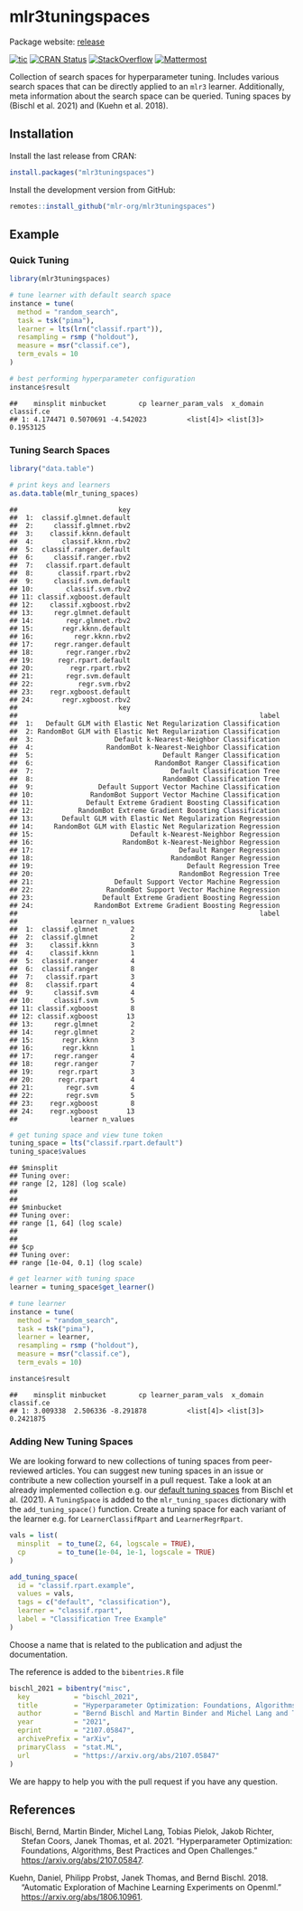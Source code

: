 
# mlr3tuningspaces

Package website: [release](https://mlr3tuningspaces.mlr-org.com/)

<!-- badges: start -->

[![tic](https://github.com/mlr-org/mlr3tuningspaces/workflows/tic/badge.svg?branch=main)](https://github.com/mlr-org/mlr3tuningspaces/actions)
[![CRAN
Status](https://www.r-pkg.org/badges/version-ago/mlr3tuningspaces)](https://cran.r-project.org/package=mlr3tuningspaces)
[![StackOverflow](https://img.shields.io/badge/stackoverflow-mlr3-orange.svg)](https://stackoverflow.com/questions/tagged/mlr3)
[![Mattermost](https://img.shields.io/badge/chat-mattermost-orange.svg)](https://lmmisld-lmu-stats-slds.srv.mwn.de/mlr_invite/)
<!-- badges: end -->

Collection of search spaces for hyperparameter tuning. Includes various
search spaces that can be directly applied to an `mlr3` learner.
Additionally, meta information about the search space can be queried.
Tuning spaces by (Bischl et al. 2021) and (Kuehn et al. 2018).

## Installation

Install the last release from CRAN:

``` r
install.packages("mlr3tuningspaces")
```

Install the development version from GitHub:

``` r
remotes::install_github("mlr-org/mlr3tuningspaces")
```

## Example

### Quick Tuning

``` r
library(mlr3tuningspaces)

# tune learner with default search space
instance = tune(
  method = "random_search",
  task = tsk("pima"),
  learner = lts(lrn("classif.rpart")),
  resampling = rsmp ("holdout"),
  measure = msr("classif.ce"),
  term_evals = 10
)

# best performing hyperparameter configuration
instance$result
```

    ##    minsplit minbucket        cp learner_param_vals  x_domain classif.ce
    ## 1: 4.174471 0.5070691 -4.542023          <list[4]> <list[3]>  0.1953125

### Tuning Search Spaces

``` r
library("data.table")

# print keys and learners
as.data.table(mlr_tuning_spaces)
```

    ##                         key
    ##  1:  classif.glmnet.default
    ##  2:     classif.glmnet.rbv2
    ##  3:    classif.kknn.default
    ##  4:       classif.kknn.rbv2
    ##  5:  classif.ranger.default
    ##  6:     classif.ranger.rbv2
    ##  7:   classif.rpart.default
    ##  8:      classif.rpart.rbv2
    ##  9:     classif.svm.default
    ## 10:        classif.svm.rbv2
    ## 11: classif.xgboost.default
    ## 12:    classif.xgboost.rbv2
    ## 13:     regr.glmnet.default
    ## 14:        regr.glmnet.rbv2
    ## 15:       regr.kknn.default
    ## 16:          regr.kknn.rbv2
    ## 17:     regr.ranger.default
    ## 18:        regr.ranger.rbv2
    ## 19:      regr.rpart.default
    ## 20:         regr.rpart.rbv2
    ## 21:        regr.svm.default
    ## 22:           regr.svm.rbv2
    ## 23:    regr.xgboost.default
    ## 24:       regr.xgboost.rbv2
    ##                         key
    ##                                                            label
    ##  1:   Default GLM with Elastic Net Regularization Classification
    ##  2: RandomBot GLM with Elastic Net Regularization Classification
    ##  3:                    Default k-Nearest-Neighbor Classification
    ##  4:                  RandomBot k-Nearest-Neighbor Classification
    ##  5:                                Default Ranger Classification
    ##  6:                              RandomBot Ranger Classification
    ##  7:                                  Default Classification Tree
    ##  8:                                RandomBot Classification Tree
    ##  9:                Default Support Vector Machine Classification
    ## 10:              RandomBot Support Vector Machine Classification
    ## 11:             Default Extreme Gradient Boosting Classification
    ## 12:           RandomBot Extreme Gradient Boosting Classification
    ## 13:       Default GLM with Elastic Net Regularization Regression
    ## 14:     RandomBot GLM with Elastic Net Regularization Regression
    ## 15:                        Default k-Nearest-Neighbor Regression
    ## 16:                      RandomBot k-Nearest-Neighbor Regression
    ## 17:                                    Default Ranger Regression
    ## 18:                                  RandomBot Ranger Regression
    ## 19:                                      Default Regression Tree
    ## 20:                                    RandomBot Regression Tree
    ## 21:                    Default Support Vector Machine Regression
    ## 22:                  RandomBot Support Vector Machine Regression
    ## 23:                 Default Extreme Gradient Boosting Regression
    ## 24:               RandomBot Extreme Gradient Boosting Regression
    ##                                                            label
    ##             learner n_values
    ##  1:  classif.glmnet        2
    ##  2:  classif.glmnet        2
    ##  3:    classif.kknn        3
    ##  4:    classif.kknn        1
    ##  5:  classif.ranger        4
    ##  6:  classif.ranger        8
    ##  7:   classif.rpart        3
    ##  8:   classif.rpart        4
    ##  9:     classif.svm        4
    ## 10:     classif.svm        5
    ## 11: classif.xgboost        8
    ## 12: classif.xgboost       13
    ## 13:     regr.glmnet        2
    ## 14:     regr.glmnet        2
    ## 15:       regr.kknn        3
    ## 16:       regr.kknn        1
    ## 17:     regr.ranger        4
    ## 18:     regr.ranger        7
    ## 19:      regr.rpart        3
    ## 20:      regr.rpart        4
    ## 21:        regr.svm        4
    ## 22:        regr.svm        5
    ## 23:    regr.xgboost        8
    ## 24:    regr.xgboost       13
    ##             learner n_values

``` r
# get tuning space and view tune token
tuning_space = lts("classif.rpart.default")
tuning_space$values
```

    ## $minsplit
    ## Tuning over:
    ## range [2, 128] (log scale)
    ## 
    ## 
    ## $minbucket
    ## Tuning over:
    ## range [1, 64] (log scale)
    ## 
    ## 
    ## $cp
    ## Tuning over:
    ## range [1e-04, 0.1] (log scale)

``` r
# get learner with tuning space
learner = tuning_space$get_learner()

# tune learner
instance = tune(
  method = "random_search",
  task = tsk("pima"),
  learner = learner,
  resampling = rsmp ("holdout"),
  measure = msr("classif.ce"),
  term_evals = 10)

instance$result
```

    ##    minsplit minbucket        cp learner_param_vals  x_domain classif.ce
    ## 1: 3.009338  2.506336 -8.291878          <list[4]> <list[3]>  0.2421875

### Adding New Tuning Spaces

We are looking forward to new collections of tuning spaces from
peer-reviewed articles. You can suggest new tuning spaces in an issue or
contribute a new collection yourself in a pull request. Take a look at
an already implemented collection e.g. our [default tuning
spaces](https://github.com/mlr-org/mlr3tuningspaces/blob/main/R/tuning_spaces_default.R)
from Bischl et al. (2021). A `TuningSpace` is added to the
`mlr_tuning_spaces` dictionary with the `add_tuning_space()` function.
Create a tuning space for each variant of the learner e.g. for
`LearnerClassifRpart` and `LearnerRegrRpart`.

``` r
vals = list(
  minsplit  = to_tune(2, 64, logscale = TRUE),
  cp        = to_tune(1e-04, 1e-1, logscale = TRUE)
)

add_tuning_space(
  id = "classif.rpart.example",
  values = vals,
  tags = c("default", "classification"),
  learner = "classif.rpart",
  label = "Classification Tree Example"
)
```

Choose a name that is related to the publication and adjust the
documentation.

The reference is added to the `bibentries.R` file

``` r
bischl_2021 = bibentry("misc",
  key           = "bischl_2021",
  title         = "Hyperparameter Optimization: Foundations, Algorithms, Best Practices and Open Challenges",
  author        = "Bernd Bischl and Martin Binder and Michel Lang and Tobias Pielok and Jakob Richter and Stefan Coors and Janek Thomas and Theresa Ullmann and Marc Becker and Anne-Laure Boulesteix and Difan Deng and Marius Lindauer",
  year          = "2021",
  eprint        = "2107.05847",
  archivePrefix = "arXiv",
  primaryClass  = "stat.ML",
  url           = "https://arxiv.org/abs/2107.05847"
)
```

We are happy to help you with the pull request if you have any question.

## References

<div id="refs" class="references hanging-indent">

<div id="ref-bischl_2021">

Bischl, Bernd, Martin Binder, Michel Lang, Tobias Pielok, Jakob Richter,
Stefan Coors, Janek Thomas, et al. 2021. “Hyperparameter Optimization:
Foundations, Algorithms, Best Practices and Open Challenges.”
<https://arxiv.org/abs/2107.05847>.

</div>

<div id="ref-kuehn_2018">

Kuehn, Daniel, Philipp Probst, Janek Thomas, and Bernd Bischl. 2018.
“Automatic Exploration of Machine Learning Experiments on Openml.”
<https://arxiv.org/abs/1806.10961>.

</div>

</div>
